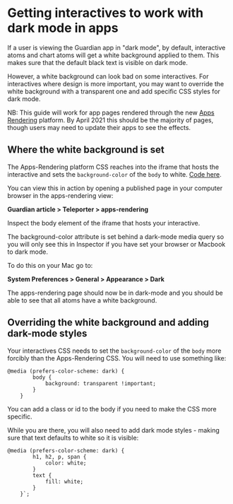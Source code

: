 # Getting interactives to work with dark mode in apps 

If a user is viewing the Guardian app in "dark mode", by default, interactive atoms and chart atoms will get a white background applied to them. This makes sure that the default black text is visible on dark mode. 

However, a white background can look bad on some interactives. For interactives where design is more important, you may want to override the white background with a transparent one and add specific CSS styles for dark mode. 

NB: This guide will work for app pages rendered through the new [Apps Rendering](https://github.com/guardian/apps-rendering/tree/2436d412831ff14a0709b1813fd0421c95eb3663) platform. By April 2021 this should be the majority of pages, though users may need to update their apps to see the effects. 

## Where the white background is set 

The Apps-Rendering platform CSS reaches into the iframe that hosts the interactive and sets the `background-color` of the `body` to white. [Code here](https://github.com/guardian/apps-rendering/blob/2436d412831ff14a0709b1813fd0421c95eb3663/src/components/atoms/interactiveAtom.tsx#L37).

You can view this in action by opening a published page in your computer browser in the apps-rendering view: 

**Guardian article > Teleporter > apps-rendering**

Inspect the body element of the iframe that hosts your interactive. 

The background-color attribute is set behind a dark-mode media query so you will only see this in Inspector if you have set your browser or Macbook to dark mode. 

To do this on your Mac go to:

**System Preferences > General > Appearance > Dark**

The apps-rendering page should now be in dark-mode and you should be able to see that all atoms have a white background. 


## Overriding the white background and adding dark-mode styles 

Your interactives CSS needs to set the `background-color` of the `body` more forcibly than the Apps-Rendering CSS. You will need to use something like:

```
@media (prefers-color-scheme: dark) {
        body {
            background: transparent !important;
        } 
    }
```

You can add a class or id to the body if you need to make the CSS more specific.

While you are there, you will also need to add dark mode styles - making sure that text defaults to white so it is visible: 

```
@media (prefers-color-scheme: dark) {
        h1, h2, p, span {
            color: white;
        }
        text {
            fill: white; 
        }
    }`;
```
